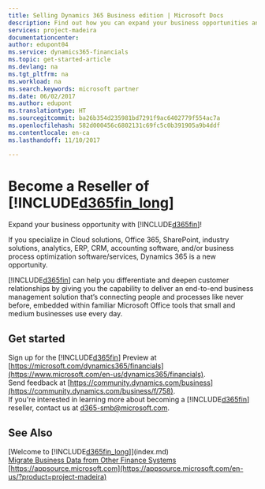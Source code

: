 ```yaml
---
title: Selling Dynamics 365 Business edition | Microsoft Docs
description: Find out how you can expand your business opportunities and become a Microsoft partner and Dynamics 365 Business edition  reseller.
services: project-madeira
documentationcenter: 
author: edupont04
ms.service: dynamics365-financials
ms.topic: get-started-article
ms.devlang: na
ms.tgt_pltfrm: na
ms.workload: na
ms.search.keywords: microsoft partner
ms.date: 06/02/2017
ms.author: edupont
ms.translationtype: HT
ms.sourcegitcommit: ba26b354d235981bd7291f9ac6402779f554ac7a
ms.openlocfilehash: 582d000456c6802131c69fc5c0b391905a9b4ddf
ms.contentlocale: en-ca
ms.lasthandoff: 11/10/2017

---
```

# <a name="become-a-reseller-of-included365finlongincludesd365finlongmdmd"></a>Become a Reseller of [!INCLUDE[d365fin_long](includes/d365fin_long_md.md)]
Expand your business opportunity with [!INCLUDE[d365fin](includes/d365fin_md.md)]!  

If you specialize in Cloud solutions, Office 365, SharePoint, industry solutions, analytics, ERP, CRM, accounting software, and/or business process optimization software/services, Dynamics 365 is a new opportunity.   

[!INCLUDE[d365fin](includes/d365fin_md.md)] can help you differentiate and deepen customer relationships by giving you the capability to deliver an end-to-end business management solution that’s connecting people and processes like never before, embedded within familiar Microsoft Office tools that small and medium businesses use every day.  

## <a name="get-started"></a>Get started
Sign up for the [!INCLUDE[d365fin](includes/d365fin_md.md)] Preview at [https://microsoft.com/dynamics365/financials](https://www.microsoft.com/en-us/dynamics365/financials).  
Send feedback at [https://community.dynamics.com/business](https://community.dynamics.com/business/f/758).  
If you're interested in learning more about becoming a [!INCLUDE[d365fin](includes/d365fin_md.md)] reseller, contact us at [d365-smb@microsoft.com](mailto:d365-smb@microsoft.com).  

## <a name="see-also"></a>See Also
[Welcome to [!INCLUDE[d365fin_long](includes/d365fin_long_md.md)]](index.md)  
[Migrate Business Data from Other Finance Systems](upload-data.md)  
[https://appsource.microsoft.com](https://appsource.microsoft.com/en-us/?product=project-madeira)  

